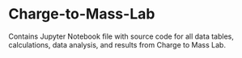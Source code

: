 # Charge-to-Mass-Lab
Contains Jupyter Notebook file with source code for all data tables, calculations, data analysis, and results from Charge to Mass Lab. 
